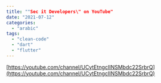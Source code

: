 ```yaml
---
title: ""Sec it Developers\" on YouTube"
date: "2021-07-12"
categories: 
  - "arabic"
tags: 
  - "clean-code"
  - "dart"
  - "flutter"
---
```


[https://youtube.com/channel/UCytEtngcIINSMbdc22SrbrQ](https://youtube.com/channel/UCytEtngcIINSMbdc22SrbrQ)
